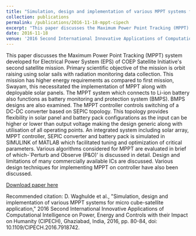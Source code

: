 ```yaml
---
title: "Simulation, design and implementation of various MPPT systems for micro cube-satellite application"
collection: publications
permalink: /publications/2016-11-18-mppt-cipech
excerpt: "This paper discusses the Maximum Power Point Tracking (MPPT) system developed for Electrical Power System (EPS) of COEP Satellite Initiative's second satellite mission."
date: 2016-11-18
venue: '2016 Second International Innovative Applications of Computational Intelligence on Power, Energy and Controls with their Impact on Humanity (CIPECH)'
---
```

This paper discusses the Maximum Power Point Tracking (MPPT) system developed for Electrical Power System (EPS) of COEP Satellite Initiative's second satellite mission. Primary scientific objective of the mission is orbit raising using solar sails with radiation monitoring data collection. This mission has higher energy requirements as compared to first mission, Swayam, this necessitated the implementation of MPPT along with deployable solar panels. The MPPT system which connects to Li-ion battery also functions as battery monitoring and protection system (BMPS). BMPS designs are also examined. The MPPT controller controls switching of a DC-DC converter based on SEPIC topology. This topology provides flexibility in solar panel and battery pack configurations as the input can be higher or lower than output voltage making the design generic along with utilisation of all operating points. An integrated system including solar array, MPPT controller, SEPIC converter and battery pack is simulated in SIMULINK of MATLAB which facilitated tuning and optimization of critical parameters. Various algorithms considered for MPPT are evaluated in brief of which-`Perturb and Observe (P&O)' is discussed in detail. Design and limitations of many commercially available ICs are discussed. Various design techniques for implementing MPPT on controller have also been discussed.

[Download paper here](https://ieeexplore.ieee.org/abstract/document/7918742)

Recommended citation: D. Waghulde et al., "Simulation, design and implementation of various MPPT systems for micro cube-satellite application," 2016 Second International Innovative Applications of Computational Intelligence on Power, Energy and Controls with their Impact on Humanity (CIPECH), Ghaziabad, India, 2016, pp. 80-84, doi: 10.1109/CIPECH.2016.7918742.
